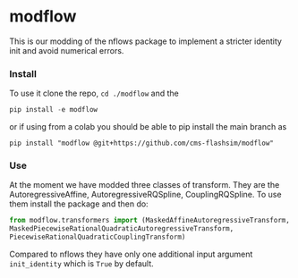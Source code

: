 # modflow
This is our modding of the nflows package to implement a stricter identity init and avoid numerical errors.

### Install 

To use it clone the repo, `cd ./modflow` and the

``` py
pip install -e modflow
```
or if using from a colab you should be able to pip install the main branch as

```
pip install "modflow @git+https://github.com/cms-flashsim/modflow"
```

### Use

At the moment we have modded three classes of transform. They are the AutoregressiveAffine, AutoregressiveRQSpline, CouplingRQSpline. To use them install the package and then do:

```py 
from modflow.transformers import (MaskedAffineAutoregressiveTransform,
MaskedPiecewiseRationalQuadraticAutoregressiveTransform,
PiecewiseRationalQuadraticCouplingTransform)
```

Compared to nflows they have only one additional input argument `init_identity` which is `True` by default.